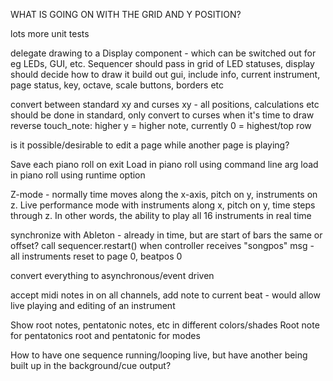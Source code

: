 
WHAT IS GOING ON WITH THE GRID AND Y POSITION?

lots more unit tests

delegate drawing to a Display component - which can be switched out for eg LEDs, GUI, etc.
  Sequencer should pass in grid of LED statuses, display should decide how to draw it
  build out gui, include
    info, current instrument, page status, key, octave, scale
    buttons,
    borders
    etc


convert between standard xy and curses xy - all positions, calculations etc should be done in standard, only convert to curses when it's time to draw
reverse touch_note: higher y = higher note, currently 0 = highest/top row

is it possible/desirable to edit a page while another page is playing?


Save each piano roll on exit
Load in piano roll using command line arg
load in piano roll using runtime option

Z-mode - normally time moves along the x-axis, pitch on y, instruments on z. Live performance mode with instruments along x, pitch on y, time steps through z. In other words, the ability to play all 16 instruments in real time

synchronize with Ableton - already in time, but are start of bars the same or offset?
  call sequencer.restart() when controller receives "songpos" msg - all instruments reset to page 0, beatpos 0

convert everything to asynchronous/event driven

accept midi notes in on all channels, add note to current beat - would allow live playing and editing of an instrument

Show root notes, pentatonic notes, etc in different colors/shades
  Root note for pentatonics
  root and pentatonic for modes

How to have one sequence running/looping live, but have another being built up in the background/cue output?
